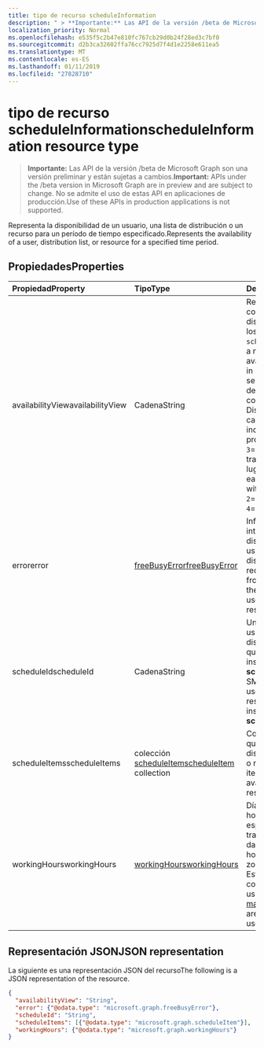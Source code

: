 ```yaml
---
title: tipo de recurso scheduleInformation
description: " > **Importante:** Las API de la versión /beta de Microsoft Graph son una versión preliminar y están sujetas a cambios. No se admite el uso de estas API en aplicaciones de producción."
localization_priority: Normal
ms.openlocfilehash: e535f5c2b47e810fc767cb29d0b24f28ed3c7bf0
ms.sourcegitcommit: d2b3ca32602ffa76cc7925d7f4d1e2258e611ea5
ms.translationtype: MT
ms.contentlocale: es-ES
ms.lasthandoff: 01/11/2019
ms.locfileid: "27828710"
---
```

# <a name="scheduleinformation-resource-type"></a><span data-ttu-id="c487b-104">tipo de recurso scheduleInformation</span><span class="sxs-lookup"><span data-stu-id="c487b-104">scheduleInformation resource type</span></span>

 > <span data-ttu-id="c487b-105">**Importante:** Las API de la versión /beta de Microsoft Graph son una versión preliminar y están sujetas a cambios.</span><span class="sxs-lookup"><span data-stu-id="c487b-105">**Important:** APIs under the /beta version in Microsoft Graph are in preview and are subject to change.</span></span> <span data-ttu-id="c487b-106">No se admite el uso de estas API en aplicaciones de producción.</span><span class="sxs-lookup"><span data-stu-id="c487b-106">Use of these APIs in production applications is not supported.</span></span>
 
<span data-ttu-id="c487b-107">Representa la disponibilidad de un usuario, una lista de distribución o un recurso para un período de tiempo especificado.</span><span class="sxs-lookup"><span data-stu-id="c487b-107">Represents the availability of a user, distribution list, or resource for a specified time period.</span></span>

## <a name="properties"></a><span data-ttu-id="c487b-108">Propiedades</span><span class="sxs-lookup"><span data-stu-id="c487b-108">Properties</span></span>
| <span data-ttu-id="c487b-109">Propiedad</span><span class="sxs-lookup"><span data-stu-id="c487b-109">Property</span></span>     | <span data-ttu-id="c487b-110">Tipo</span><span class="sxs-lookup"><span data-stu-id="c487b-110">Type</span></span>   |<span data-ttu-id="c487b-111">Description</span><span class="sxs-lookup"><span data-stu-id="c487b-111">Description</span></span>|
|:---------------|:--------|:----------|
|<span data-ttu-id="c487b-112">availabilityView</span><span class="sxs-lookup"><span data-stu-id="c487b-112">availabilityView</span></span> |<span data-ttu-id="c487b-113">Cadena</span><span class="sxs-lookup"><span data-stu-id="c487b-113">String</span></span> |<span data-ttu-id="c487b-114">Representa una vista combinada de disponibilidad de todos los elementos en `scheduleItems`.</span><span class="sxs-lookup"><span data-stu-id="c487b-114">Represents a merged view of availability of all the items in `scheduleItems`.</span></span> <span data-ttu-id="c487b-115">La vista se compone de intervalos de tiempo.</span><span class="sxs-lookup"><span data-stu-id="c487b-115">The view consists of time slots.</span></span> <span data-ttu-id="c487b-116">Disponibilidad durante cada franja horaria se indica con: `0`= gratis, `1`= provisional, `2`= ocupado, `3`= fuera de la oficina, `4`= trabajar en otro lugar.</span><span class="sxs-lookup"><span data-stu-id="c487b-116">Availability during each time slot is indicated with: `0`= free, `1`= tentative, `2`= busy, `3`= out of office, `4`= working elsewhere.</span></span>|
|<span data-ttu-id="c487b-117">error</span><span class="sxs-lookup"><span data-stu-id="c487b-117">error</span></span> |[<span data-ttu-id="c487b-118">freeBusyError</span><span class="sxs-lookup"><span data-stu-id="c487b-118">freeBusyError</span></span>](freebusyerror.md) |<span data-ttu-id="c487b-119">Información de error al intentar obtener la disponibilidad del usuario, la lista de distribución o el recurso.</span><span class="sxs-lookup"><span data-stu-id="c487b-119">Error information from attempting to get the availability of the user, distribution list, or resource.</span></span> |
|<span data-ttu-id="c487b-120">scheduleId</span><span class="sxs-lookup"><span data-stu-id="c487b-120">scheduleId</span></span> |<span data-ttu-id="c487b-121">Cadena</span><span class="sxs-lookup"><span data-stu-id="c487b-121">String</span></span> |<span data-ttu-id="c487b-122">Una dirección SMTP del usuario, la lista de distribución o el recurso, que identifica una instancia de **scheduleInformation**.</span><span class="sxs-lookup"><span data-stu-id="c487b-122">An SMTP address of the user, distribution list, or resource, identifying an instance of **scheduleInformation**.</span></span> |
|<span data-ttu-id="c487b-123">scheduleItems</span><span class="sxs-lookup"><span data-stu-id="c487b-123">scheduleItems</span></span> |<span data-ttu-id="c487b-124">colección [scheduleItem](scheduleitem.md)</span><span class="sxs-lookup"><span data-stu-id="c487b-124">[scheduleItem](scheduleitem.md) collection</span></span> |<span data-ttu-id="c487b-125">Contiene los elementos que describen la disponibilidad del usuario o recurso.</span><span class="sxs-lookup"><span data-stu-id="c487b-125">Contains the items that describe the availability of the user or resource.</span></span> |
|<span data-ttu-id="c487b-126">workingHours</span><span class="sxs-lookup"><span data-stu-id="c487b-126">workingHours</span></span> |[<span data-ttu-id="c487b-127">workingHours</span><span class="sxs-lookup"><span data-stu-id="c487b-127">workingHours</span></span>](workinghours.md) |<span data-ttu-id="c487b-128">Días de la semana y horas de la zona horaria específica en la que trabaja el usuario.</span><span class="sxs-lookup"><span data-stu-id="c487b-128">The days of the week and hours in a specific time zone that the user works.</span></span> <span data-ttu-id="c487b-129">Estos se establecen como parte de del usuario [mailboxSettings](mailboxsettings.md).</span><span class="sxs-lookup"><span data-stu-id="c487b-129">These are set as part of the user's [mailboxSettings](mailboxsettings.md).</span></span>|


## <a name="json-representation"></a><span data-ttu-id="c487b-130">Representación JSON</span><span class="sxs-lookup"><span data-stu-id="c487b-130">JSON representation</span></span>

<span data-ttu-id="c487b-131">La siguiente es una representación JSON del recurso</span><span class="sxs-lookup"><span data-stu-id="c487b-131">The following is a JSON representation of the resource.</span></span>

<!-- {
  "blockType": "resource",
  "optionalProperties": [

  ],
  "@odata.type": "microsoft.graph.scheduleInformation"
}-->

```json
{
  "availabilityView": "String",
  "error": {"@odata.type": "microsoft.graph.freeBusyError"},
  "scheduleId": "String",
  "scheduleItems": [{"@odata.type": "microsoft.graph.scheduleItem"}],
  "workingHours": {"@odata.type": "microsoft.graph.workingHours"}
}

```

<!-- uuid: 8fcb5dbc-d5aa-4681-8e31-b001d5168d79
2015-10-25 14:57:30 UTC -->
<!-- {
  "type": "#page.annotation",
  "description": "scheduleInformation resource",
  "keywords": "",
  "section": "documentation",
  "tocPath": ""
}-->

